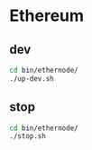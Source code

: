 # Ethereum

## dev
```bash
cd bin/ethernode/
./up-dev.sh
```
## stop
```bash
cd bin/ethernode/
./stop.sh
```
